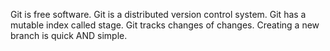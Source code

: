Git is free software.
Git is a distributed version control system.
Git has a mutable index called stage.
Git tracks changes of changes.
Creating a new branch is quick AND simple.
